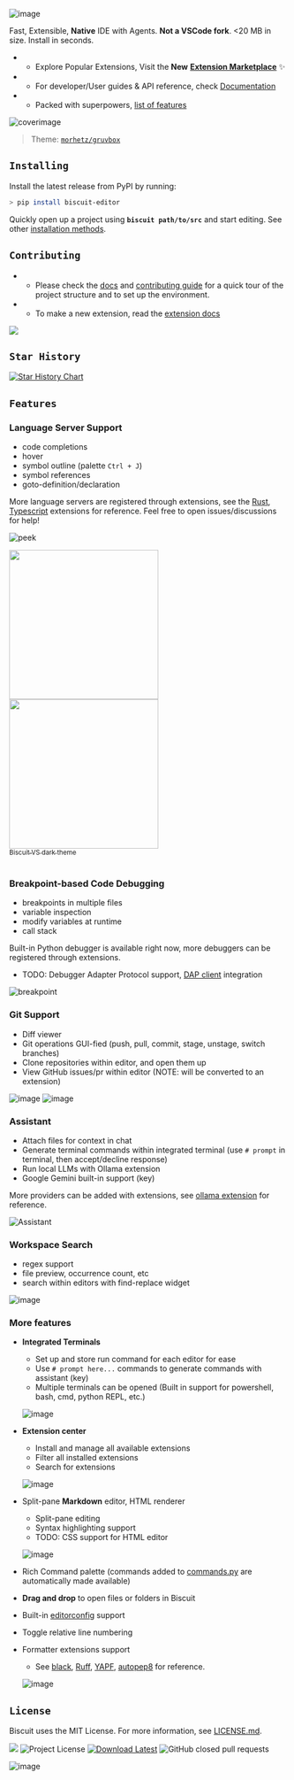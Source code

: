 ![image](https://github.com/user-attachments/assets/a578d600-a4a8-4ce4-904d-4aa0e73fc124)

Fast, Extensible, **Native** IDE with Agents. **Not a VSCode fork**. <20 MB in size. Install in seconds.

- - Explore Popular Extensions, Visit the **New** [**Extension Marketplace**](https://biscuit-extensions.github.io/marketplace/) ✨
- - For developer/User guides & API reference, check [Documentation](https://tomlin7.github.io/biscuit)
- - Packed with superpowers, [list of features](https://tomlin7.github.io/biscuit/#features)

![coverimage](https://github.com/user-attachments/assets/a9eaeb35-61fd-45a5-9dfb-dbf70bbfd257)

> Theme: [`morhetz/gruvbox`](https://github.com/morhetz/gruvbox)

## `Installing`

Install the latest release from PyPI by running:

```bash
> pip install biscuit-editor
```

Quickly open up a project using **`biscuit path/to/src`** and start editing. See other [installation methods](https://tomlin7.github.io/biscuit/getting-started/installation/).

<!-- ![home](https://github.com/user-attachments/assets/cd18dcfa-40a9-47b3-aab4-ed38ea3c1715) -->

## `Contributing`

- - Please check the [docs](https://tomlin7.github.io/biscuit/getting-started/quick-start/) and [contributing guide](https://github.com/tomlin7/Biscuit/blob/main/CONTRIBUTING.md) for a quick tour of the project structure and to set up the environment.
- - To make a new extension, read the [extension docs](https://github.com/tomlin7/biscuit-extensions)

<a href="https://github.com/tomlin7/biscuit/graphs/contributors">
  <img src="https://opencollective.com/biscuit/contributors.svg" />
</a><br>

## `Star History`

<a href="https://www.star-history.com/#tomlin7/biscuit&Date">
 <picture>
   <source media="(prefers-color-scheme: dark)" srcset="https://api.star-history.com/svg?repos=tomlin7/biscuit&type=Date&theme=dark" />
   <source media="(prefers-color-scheme: light)" srcset="https://api.star-history.com/svg?repos=tomlin7/biscuit&type=Date" />
   <img alt="Star History Chart" src="https://api.star-history.com/svg?repos=tomlin7/biscuit&type=Date" />
 </picture>
</a>

## `Features`

### Language Server Support

- code completions
- hover
- symbol outline (palette `Ctrl + J`)
- symbol references
- goto-definition/declaration

More language servers are registered through extensions, see the [Rust](https://github.com/tomlin7/biscuit-extensions/blob/main/extensions/rust.py), [Typescript](https://github.com/tomlin7/biscuit-extensions/blob/main/extensions/javascript_typescript.py) extensions
for reference. Feel free to open issues/discussions for help!

![peek](https://github.com/user-attachments/assets/16350a91-8d87-422d-b779-1db21033e979)

<table>
    <tr>
        <img src=https://github.com/tomlin7/biscuit/assets/70792552/36589a2d-8f5f-4196-bc88-5b1800492076 height=270>
    </tr>
    <tr> 
        <img src=https://github.com/tomlin7/biscuit/assets/70792552/68a26ccb-b309-4c21-b75e-3e5cf5fa6500 height=270>
    </tr><br>
    <figcaption>
        <a href=https://github.com/tomlin7/biscuit/blob/main/src/biscuit/settings/theme/vscdark.py><sub>Biscuit VS dark theme</sub></a>
    </figcaption>
</table>

### Breakpoint-based Code Debugging

- breakpoints in multiple files
- variable inspection
- modify variables at runtime
- call stack

Built-in Python debugger is available right now, more debuggers can be registered through extensions.

- TODO: Debugger Adapter Protocol support, [DAP client](https://github.com/tomlin7/debug-adapter-client) integration

![breakpoint](https://github.com/user-attachments/assets/a34d6e59-4743-43ee-a1a1-b7a5eac589bf)

### Git Support

- Diff viewer
- Git operations GUI-fied (push, pull, commit, stage, unstage, switch branches)
- Clone repositories within editor, and open them up
- View GitHub issues/pr within editor (NOTE: will be converted to an extension)

![image](https://github.com/user-attachments/assets/c23c0338-7c19-4636-831e-3d97b539df46)
![image](https://github.com/user-attachments/assets/41cdbe73-4b24-4502-95f6-fcc17a2002be)

### Assistant

- Attach files for context in chat
- Generate terminal commands within integrated terminal (use `# prompt` in terminal, then accept/decline response)
- Run local LLMs with Ollama extension
- Google Gemini built-in support (key)

More providers can be added with extensions, see [ollama extension](https://github.com/tomlin7/biscuit-extensions/blob/main/extensions/ollama.py) for reference.

![Assistant](https://github.com/user-attachments/assets/898d5223-87c2-4368-acd2-8ae060daab70)

### Workspace Search

- regex support
- file preview, occurrence count, etc
- search within editors with find-replace widget

![image](https://github.com/user-attachments/assets/6dd1baa2-c89c-437d-9613-00e72fa9e009)

### More features

- **Integrated Terminals**

  - Set up and store run command for each editor for ease
  - Use `# prompt here...` commands to generate commands with assistant (key)
  - Multiple terminals can be opened (Built in support for powershell, bash, cmd, python REPL, etc.)

  ![image](https://github.com/user-attachments/assets/733fbd70-8377-4907-92fa-83e0dcad9368)

- **Extension center**

  - Install and manage all available extensions
  - Filter all installed extensions
  - Search for extensions

  ![image](https://github.com/user-attachments/assets/9f6d67f2-b00f-43e6-804a-8f66e03b8183)

- Split-pane **Markdown** editor, HTML renderer

  - Split-pane editing
  - Syntax highlighting support
  - TODO: CSS support for HTML editor

  ![image](https://github.com/user-attachments/assets/ac086e4d-023e-4dd1-ae26-96271d900656)

- Rich Command palette (commands added to [commands.py](https://github.com/tomlin7/biscuit/blob/main/src/biscuit/commands.py) are automatically made available)
- **Drag and drop** to open files or folders in Biscuit
- Built-in [editorconfig](https://editorconfig.org/) support
- Toggle relative line numbering
- Formatter extensions support

  - See [black](https://github.com/tomlin7/biscuit-extensions/blob/main/extensions/black.py), [Ruff](https://github.com/tomlin7/biscuit-extensions/blob/main/extensions/ruff.py), [YAPF](https://github.com/tomlin7/biscuit-extensions/blob/main/extensions/yapf.py), [autopep8](https://github.com/tomlin7/biscuit-extensions/blob/main/extensions/autopep8.py) for reference.

  ![image](https://github.com/user-attachments/assets/73a86fb6-89f8-4cd9-8552-5c1fb9c2e3b0)

## `License`

Biscuit uses the MIT License. For more information, see [LICENSE.md](https://github.com/tomlin7/Biscuit/blob/main/LICENSE.md).

<a href=https://github.com/tomlin7/Biscuit/actions/workflows/nightly.yml><img src="https://img.shields.io/github/actions/workflow/status/tomlin7/biscuit/nightly.yml"></a>
<img alt="Project License" src="https://img.shields.io/github/license/tomlin7/Biscuit">
<a href=https://github.com/tomlin7/Biscuit/releases> <img alt="Download Latest" src="https://img.shields.io/github/v/release/tomlin7/biscuit"></a>
<img alt="GitHub closed pull requests" src="https://img.shields.io/github/issues-pr-closed-raw/tomlin7/Biscuit">

![image](https://github.com/user-attachments/assets/0df70dbd-b4e2-46ae-9715-045bdf85ed13)
